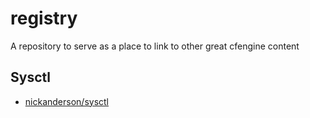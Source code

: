 # registry
A repository to serve as a place to link to other great cfengine content

## Sysctl
- [nickanderson/sysctl](https://github.com/nickanderson/cfengine-sysctl)
